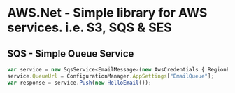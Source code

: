 AWS.Net - Simple library for AWS services. i.e. S3, SQS & SES
==============================================================

SQS - Simple Queue Service 
--------------------------
```javascript
var service = new SqsService<EmailMessage>(new AwsCredentials { RegionEndpoint = RegionEndpoint.USWest2 });
service.QueueUrl = ConfigurationManager.AppSettings["EmailQueue"];
var response = service.Push(new HelloEmail());
```
